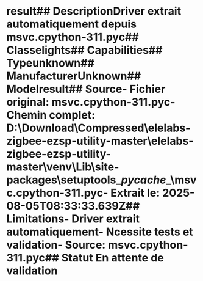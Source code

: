 # result##  DescriptionDriver extrait automatiquement depuis msvc.cpython-311.pyc##  Classelights##  Capabilities##  Typeunknown##  ManufacturerUnknown##  Modelresult##  Source- **Fichier original**: msvc.cpython-311.pyc- **Chemin complet**: D:\Download\Compressed\elelabs-zigbee-ezsp-utility-master\elelabs-zigbee-ezsp-utility-master\venv\Lib\site-packages\setuptools\__pycache__\msvc.cpython-311.pyc- **Extrait le**: 2025-08-05T08:33:33.639Z##  Limitations- Driver extrait automatiquement- Ncessite tests et validation- Source: msvc.cpython-311.pyc##  Statut En attente de validation